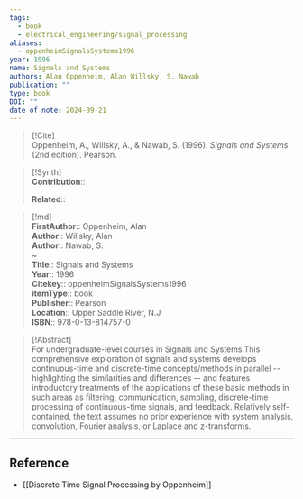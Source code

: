```yaml
---
tags:
  - book
  - electrical_engineering/signal_processing
aliases:
  - oppenheimSignalsSystems1996
year: 1996
name: Signals and Systems
authors: Alan Oppenheim, Alan Willsky, S. Nawab
publication: ""
type: book
DOI: ""
date of note: 2024-09-21
---
```


> [!Cite]  
> Oppenheim, A., Willsky, A., & Nawab, S. (1996). _Signals and Systems_ (2nd edition). Pearson.

>[!Synth]  
>**Contribution**::  
>  
>**Related**::   
>  
  
>[!md]  
> **FirstAuthor**:: Oppenheim, Alan  
> **Author**:: Willsky, Alan  
> **Author**:: Nawab, S.  
~  
> **Title**:: Signals and Systems  
> **Year**:: 1996  
> **Citekey**:: oppenheimSignalsSystems1996  
> **itemType**:: book  
> **Publisher**:: Pearson  
> **Location**:: Upper Saddle River, N.J  
> **ISBN**:: 978-0-13-814757-0  

> [!Abstract]  
> For undergraduate-level courses in Signals and Systems.This comprehensive exploration of signals and systems develops continuous-time and discrete-time concepts/methods in parallel -- highlighting the similarities and differences -- and features introductory treatments of the applications of these basic methods in such areas as filtering, communication, sampling, discrete-time processing of continuous-time signals, and feedback. Relatively self-contained, the text assumes no prior experience with system analysis, convolution, Fourier analysis, or Laplace and z-transforms.  

-----
## Reference
  
- [[Discrete Time Signal Processing by Oppenheim]]

